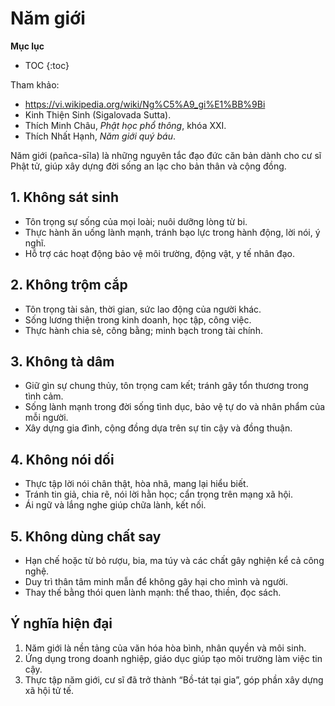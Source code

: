 # Năm giới

**Mục lục**

- TOC
{:toc}

Tham khảo:

- <https://vi.wikipedia.org/wiki/Ng%C5%A9_gi%E1%BB%9Bi>
- Kinh Thiện Sinh (Sigalovada Sutta).
- Thích Minh Châu, *Phật học phổ thông*, khóa XXI.
- Thích Nhất Hạnh, *Năm giới quý báu*.

Năm giới (pañca-sīla) là những nguyên tắc đạo đức căn bản dành cho cư sĩ Phật tử, giúp xây dựng đời sống an lạc cho bản thân và cộng đồng.

## 1. Không sát sinh

- Tôn trọng sự sống của mọi loài; nuôi dưỡng lòng từ bi.
- Thực hành ăn uống lành mạnh, tránh bạo lực trong hành động, lời nói, ý nghĩ.
- Hỗ trợ các hoạt động bảo vệ môi trường, động vật, y tế nhân đạo.

## 2. Không trộm cắp

- Tôn trọng tài sản, thời gian, sức lao động của người khác.
- Sống lương thiện trong kinh doanh, học tập, công việc.
- Thực hành chia sẻ, công bằng; minh bạch trong tài chính.

## 3. Không tà dâm

- Giữ gìn sự chung thủy, tôn trọng cam kết; tránh gây tổn thương trong tình cảm.
- Sống lành mạnh trong đời sống tình dục, bảo vệ tự do và nhân phẩm của mỗi người.
- Xây dựng gia đình, cộng đồng dựa trên sự tin cậy và đồng thuận.

## 4. Không nói dối

- Thực tập lời nói chân thật, hòa nhã, mang lại hiểu biết.
- Tránh tin giả, chia rẽ, nói lời hằn học; cẩn trọng trên mạng xã hội.
- Ái ngữ và lắng nghe giúp chữa lành, kết nối.

## 5. Không dùng chất say

- Hạn chế hoặc từ bỏ rượu, bia, ma túy và các chất gây nghiện kể cả công nghệ.
- Duy trì thân tâm minh mẫn để không gây hại cho mình và người.
- Thay thế bằng thói quen lành mạnh: thể thao, thiền, đọc sách.

## Ý nghĩa hiện đại

1. Năm giới là nền tảng của văn hóa hòa bình, nhân quyền và môi sinh.
2. Ứng dụng trong doanh nghiệp, giáo dục giúp tạo môi trường làm việc tin cậy.
3. Thực tập năm giới, cư sĩ đã trở thành “Bồ-tát tại gia”, góp phần xây dựng xã hội tử tế.
